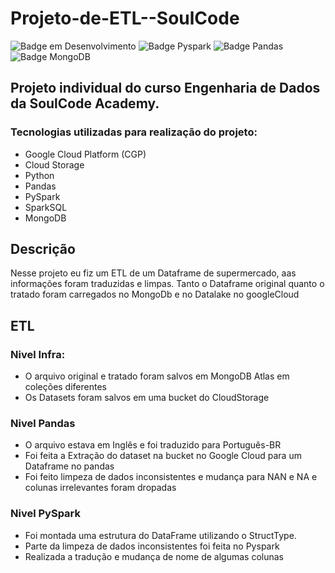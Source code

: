 # Projeto-de-ETL--SoulCode
![Badge em Desenvolvimento](https://img.shields.io/badge/Linguagem-Python-blue)
![Badge Pyspark](https://img.shields.io/badge/API-Pyspark-orange)
![Badge Pandas](https://img.shields.io/badge/biblioteca-Pandas-orange)
![Badge MongoDB](https://img.shields.io/badge/DB-MongoDB-brightgreen)


## Projeto individual do curso Engenharia de Dados da SoulCode Academy.


### Tecnologias utilizadas para realização do projeto:
- Google Cloud Platform (CGP)
- Cloud Storage
- Python
- Pandas
- PySpark
- SparkSQL
- MongoDB



## Descrição
Nesse projeto eu fiz um ETL de um Dataframe de supermercado, aas informações foram traduzidas e limpas.
Tanto o Dataframe original quanto o tratado foram carregados no MongoDb e no Datalake no googleCloud


## ETL

### Nivel Infra:
- O arquivo original e tratado foram salvos em MongoDB Atlas em coleções diferentes
- Os Datasets foram salvos em uma bucket do CloudStorage

### Nivel Pandas
- O arquivo estava em Inglês e foi traduzido para Português-BR
- Foi feita a Extração do dataset na bucket no Google Cloud para um Dataframe no pandas
- Foi feito limpeza de dados inconsistentes e mudança para NAN e NA e colunas irrelevantes foram dropadas 

### Nivel PySpark
- Foi montada uma estrutura do DataFrame utilizando o StructType.
- Parte da limpeza de dados inconsistentes foi feita no Pyspark
- Realizada a tradução e mudança de nome de algumas colunas
